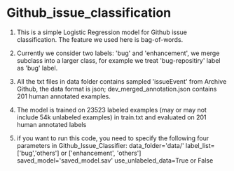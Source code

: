 # Github_issue_classification
1. This is a simple Logistic Regression model for Github issue classification. The feature we used here is bag-of-words.

2. Currently we consider two labels: 'bug' and 'enhancement', we merge subclass into a larger class, for example we treat
'bug-repositiry' label as 'bug' label.

3. All the txt files in data folder contains sampled 'issueEvent' from Archive Github, the data format is json; dev_merged_annotation.json contains
201 human annotated examples.

4. The model is trained on 23523 labeled examples (may or may not include 54k unlabeled examples) in train.txt and evaluated on 201 human annotated labels

5. if you want to run this code, you need to specify the following four parameters in Github_Issue_Classifier:
    data_folder='data/'
    label_list=['bug','others'] or ['enhancement', 'others']
    saved_model='saved_model.sav'
    use_unlabeled_data=True or False
